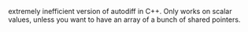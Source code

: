 extremely inefficient version of autodiff in C++. Only works on scalar values, unless you want to have an array of a bunch of shared pointers.